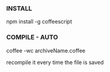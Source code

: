 ### INSTALL

npm install -g coffeescript <br>

### COMPILE - AUTO

coffee -wc archiveName.coffee <br>

recompile it every time the file is saved 
